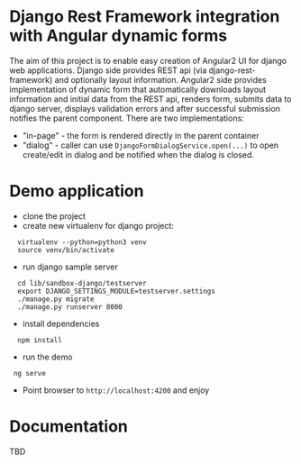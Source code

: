 # Django Rest Framework integration with Angular dynamic forms

The aim of this project is to enable easy creation of Angular2 UI 
for django web applications. Django side provides REST api (via 
django-rest-framework) and optionally layout information. Angular2
side provides implementation of dynamic form that automatically downloads
layout information and initial data from the REST api, renders form,
submits data to django server, displays validation errors and after
successful submission notifies the parent component. There are two 
implementations: 
* "in-page" - the form is rendered directly in the parent container
* "dialog"  - caller can use `DjangoFormDialogService.open(...)`
  to open create/edit in dialog and be notified when the dialog is
  closed. 

# Demo application
 * clone the project
 * create new virtualenv for django project:
```
  virtualenv --python=python3 venv
  source venv/bin/activate
```
 * run django sample server
```
  cd lib/sandbox-django/testserver
  export DJANGO_SETTINGS_MODULE=testserver.settings
  ./manage.py migrate
  ./manage.py runserver 8000
```
 * install dependencies
```
  npm install
``` 
 * run the demo
```
 ng serve
``` 
 * Point browser to `http://localhost:4200` and enjoy

# Documentation

TBD
